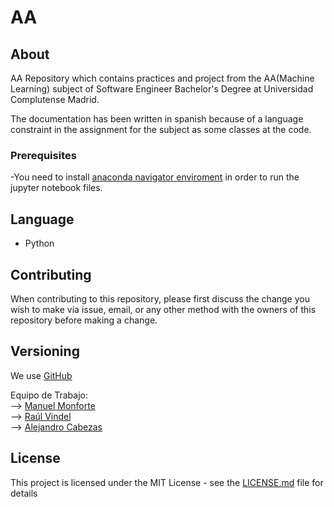 # AA


## About
AA Repository which contains practices and project from the AA(Machine Learning) subject of Software Engineer Bachelor's Degree at Universidad Complutense Madrid.

The documentation has been written in spanish because of a language constraint in the assignment for the subject as some classes at the code.

### Prerequisites

-You need to install [anaconda navigator enviroment](https://www.anaconda.com/distribution/?gclid=EAIaIQobChMIlv2EqKDE5wIVV5nVCh2RUgpCEAAYASAAEgIQb_D_BwE) in order to run the jupyter notebook files.

## Language

* Python

## Contributing

When contributing to this repository, please first discuss the change you wish to make via issue, email, or any other method with the owners of this repository before making a change.

## Versioning

We use [GitHub](https://github.com)


Equipo de Trabajo:<br/>
  --> [Manuel Monforte](https://github.com/manumonforte)<br/>
  --> [Raúl Vindel](https://github.com/Raulteu)<br/>
  --> [Alejandro Cabezas](https://github.com/AlexCabezas2018)<br/>

## License

This project is licensed under the MIT License - see the [LICENSE.md](LICENSE.md) file for details

